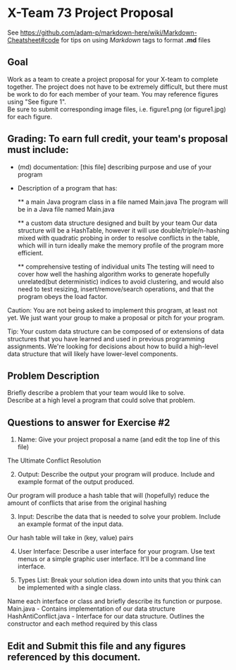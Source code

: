 # X-Team 73 Project Proposal

See https://github.com/adam-p/markdown-here/wiki/Markdown-Cheatsheet#code for tips on using *Markdown* tags to format __.md__ files

## Goal

Work as a team to create a project proposal for your X-team to complete together.
The project does not have to be extremely difficult,
but there must be work to do for each member of your team.
You may reference figures using "See figure 1".  
Be sure to submit corresponding image files, i.e. figure1.png (or figure1.jpg) for each figure.

## Grading: To earn full credit, your team's proposal must include:

* (md) documentation: [this file] describing purpose and use of your program

* Description of a program that has:

  ** a main Java program class in a file named Main.java
    The program will be in a Java file named Main.java
  
  ** a custom data structure designed and built by your team
    Our data structure will be a HashTable, however it will use double/triple/n-hashing mixed with quadratic probing in order to resolve conflicts in the table, which will in turn ideally make the memory profile of the program more efficient.
  
  ** comprehensive testing of individual units
    The testing will need to cover how well the hashing algorithm works to generate hopefully unrelated(but deterministic) indices to avoid clustering, and would also need to test resizing, insert/remove/search operations, and that the program obeys the load factor.
  
 Caution: You are not being asked to implement this program, at least not yet. 
 We just want your group to make a proposal or pitch for your program.
 
 Tip: Your custom data structure can be composed of or extensions of data structures that you have learned and used in previous programming assignments.  We're looking for decisions about how to build a high-level data structure that will likely have lower-level components.

## Problem Description

Briefly describe a problem that your team would like to solve.  
Describe at a high level a program that could solve that problem.

## Questions to answer for Exercise #2

1. Name: Give your project proposal a name (and edit the top line of this file)

The Ultimate Conflict Resolution

2. Output: Describe the output your program will produce.  Include and example format of the output produced.

Our program will produce a hash table that will (hopefully) reduce the amount of conflicts that arise from the original hashing

3. Input: Describe the data that is needed to solve your problem. Include an example format of the input data.

Our hash table will take in (key, value) pairs

4. User Interface: Describe a user interface for your program.  Use text menus or a simple graphic user interface.
It'll be a command line interface.


5. Types List: Break your solution idea down into units that you think can be implemented with a single class.



Name each interface or class and briefly describe its function or purpose.
Main.java - Contains implementation of our data structure
HashAntiConflict.java - Interface for our data structure. Outlines the constructor and each method required by this class

## Edit and Submit this file and any figures referenced by this document.

